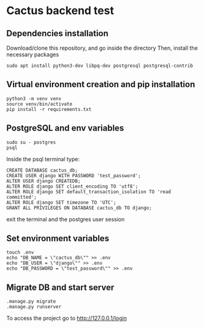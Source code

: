 # Cactus backend test

## Dependencies installation
Download/clone this repository, and go inside the directory
Then, install the necessary packages

```
sudo apt install python3-dev libpq-dev postgresql postgresql-contrib
```
## Virtual environment creation and pip installation
```
python3 -m venv venv
source venv/bin/activate
pip install -r requirements.txt
```

## PostgreSQL and env variables
```
sudo su - postgres
psql
```
Inside the psql terminal type:
```
CREATE DATABASE cactus_db;
CREATE USER django WITH PASSWORD 'test_password';
ALTER USER django CREATEDB;
ALTER ROLE django SET client_encoding TO 'utf8';
ALTER ROLE django SET default_transaction_isolation TO 'read committed';
ALTER ROLE django SET timezone TO 'UTC';
GRANT ALL PRIVILEGES ON DATABASE cactus_db TO django;

```
exit the terminal and the postgres user session
## Set environment variables
```
touch .env
echo "DB_NAME = \"cactus_db\"" >> .env
echo "DB_USER = \"django\"" >> .env
echo "DB_PASSWORD = \"test_password\"" >> .env
```
## Migrate DB and start server
```
.manage.py migrate
.manage.py runserver
```

To access the project go to http://127.0.0.1/login
